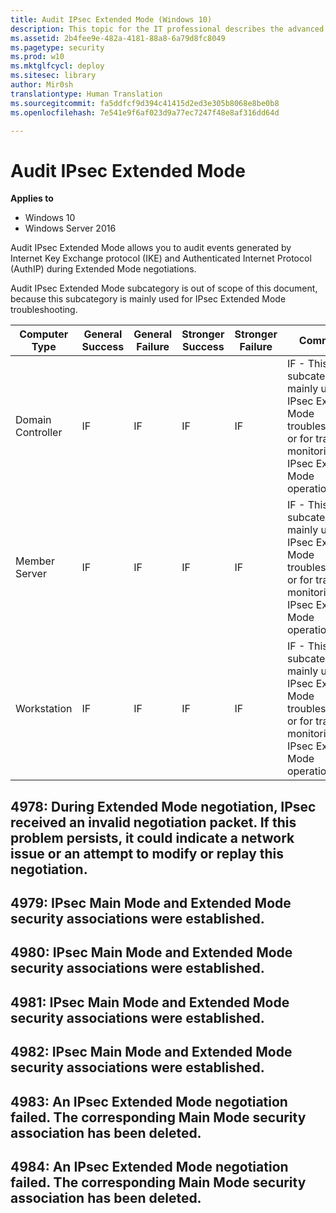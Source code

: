 ```yaml
---
title: Audit IPsec Extended Mode (Windows 10)
description: This topic for the IT professional describes the advanced security audit policy setting, Audit IPsec Extended Mode, which determines whether the operating system generates audit events for the results of the Internet Key Exchange (IKE) protocol and Authenticated Internet Protocol (AuthIP) during Extended Mode negotiations.
ms.assetid: 2b4fee9e-482a-4181-88a8-6a79d8fc8049
ms.pagetype: security
ms.prod: w10
ms.mktglfcycl: deploy
ms.sitesec: library
author: Mir0sh
translationtype: Human Translation
ms.sourcegitcommit: fa5ddfcf9d394c41415d2ed3e305b8068e8be0b8
ms.openlocfilehash: 7e541e9f6af023d9a77ec7247f48e8af316dd64d

---
```


# Audit IPsec Extended Mode

**Applies to**
-   Windows 10
-   Windows Server 2016


Audit IPsec Extended Mode allows you to audit events generated by Internet Key Exchange protocol (IKE) and Authenticated Internet Protocol (AuthIP) during Extended Mode negotiations.

Audit IPsec Extended Mode subcategory is out of scope of this document, because this subcategory is mainly used for IPsec Extended Mode troubleshooting.

| Computer Type     | General Success | General Failure | Stronger Success | Stronger Failure | Comments                                                                                                                                   |
|-------------------|-----------------|-----------------|------------------|------------------|--------------------------------------------------------------------------------------------------------------------------------------------|
| Domain Controller | IF              | IF              | IF               | IF               | IF - This subcategory is mainly used for IPsec Extended Mode troubleshooting, or for tracing or monitoring IPsec Extended Mode operations. |
| Member Server     | IF              | IF              | IF               | IF               | IF - This subcategory is mainly used for IPsec Extended Mode troubleshooting, or for tracing or monitoring IPsec Extended Mode operations. |
| Workstation       | IF              | IF              | IF               | IF               | IF - This subcategory is mainly used for IPsec Extended Mode troubleshooting, or for tracing or monitoring IPsec Extended Mode operations. |

## 4978: During Extended Mode negotiation, IPsec received an invalid negotiation packet. If this problem persists, it could indicate a network issue or an attempt to modify or replay this negotiation.

## 4979: IPsec Main Mode and Extended Mode security associations were established.

## 4980: IPsec Main Mode and Extended Mode security associations were established.

## 4981: IPsec Main Mode and Extended Mode security associations were established.

## 4982: IPsec Main Mode and Extended Mode security associations were established.

## 4983: An IPsec Extended Mode negotiation failed. The corresponding Main Mode security association has been deleted.

## 4984: An IPsec Extended Mode negotiation failed. The corresponding Main Mode security association has been deleted.




<!--HONumber=Jun16_HO4-->



